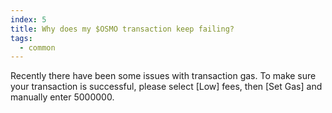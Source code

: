 ```yaml
---
index: 5
title: Why does my $OSMO transaction keep failing?
tags: 
  - common
---
```


Recently there have been some issues with transaction gas. To make sure your transaction is successful, please select [Low] fees, then [Set Gas] and manually enter 5000000.

